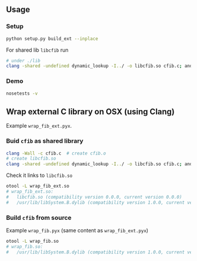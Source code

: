 ## Usage
### Setup

~~~bash
python setup.py build_ext --inplace
~~~

For shared lib `libcfib` run

~~~bash
# under ./lib
clang -shared -undefined dynamic_lookup -I../ -o libcfib.so cfib.c; and mv libcfib.so ..
~~~

### Demo

~~~bash
nosetests -v
~~~

## Wrap external C library on OSX (using Clang)

Example `wrap_fib_ext.pyx`.

### Buid `cfib` as shared library

~~~bash
clang -Wall -c cfib.c  # create cfib.o
# create libcfib.so
clang -shared -undefined dynamic_lookup -I../ -o libcfib.so cfib.c; and mv libcfib.so ..
~~~

Check it links to `libcfib.so`

~~~bash
otool -L wrap_fib_ext.so
# wrap_fib_ext.so:
# 	libcfib.so (compatibility version 0.0.0, current version 0.0.0)
# 	/usr/lib/libSystem.B.dylib (compatibility version 1.0.0, current version 1197.1.1)
~~~


### Build `cfib` from source

Example `wrap_fib.pyx` (same content as `wrap_fib_ext.pyx`)

~~~bash
otool -L wrap_fib.so
# wrap_fib.so:
# 	/usr/lib/libSystem.B.dylib (compatibility version 1.0.0, current version 1197.1.1)
~~~
